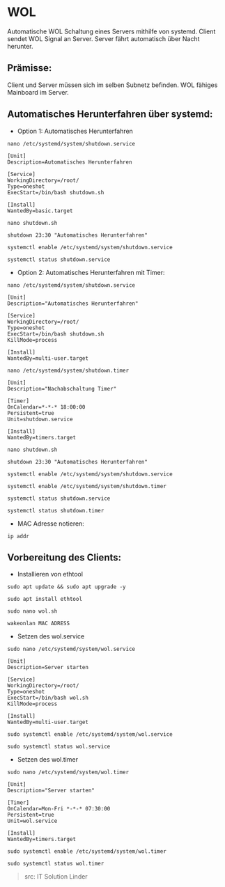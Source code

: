 # WOL
Automatische WOL Schaltung eines Servers mithilfe von systemd.
Client sendet WOL Signal an Server. Server fährt automatisch über Nacht herunter.


## Prämisse:
Client und Server müssen sich im selben Subnetz befinden.
WOL fähiges Mainboard im Server.


## Automatisches Herunterfahren über systemd:

* Option 1: Automatisches Herunterfahren
```
nano /etc/systemd/system/shutdown.service
```
```
[Unit]
Description=Automatisches Herunterfahren

[Service]
WorkingDirectory=/root/
Type=oneshot
ExecStart=/bin/bash shutdown.sh

[Install]
WantedBy=basic.target
```


```
nano shutdown.sh
```
```
shutdown 23:30 "Automatisches Herunterfahren"
```

```
systemctl enable /etc/systemd/system/shutdown.service
```
```
systemctl status shutdown.service
```

* Option 2: Automatisches Herunterfahren mit Timer:
```
nano /etc/systemd/system/shutdown.service
```
```
[Unit]
Description="Automatisches Herunterfahren"

[Service]
WorkingDirectory=/root/
Type=oneshot
ExecStart=/bin/bash shutdown.sh
KillMode=process

[Install]
WantedBy=multi-user.target 
```
```
nano /etc/systemd/system/shutdown.timer 
```
```
[Unit]
Description="Nachabschaltung Timer"

[Timer]
OnCalendar=*-*-* 18:00:00
Persistent=true
Unit=shutdown.service

[Install]
WantedBy=timers.target
```
```
nano shutdown.sh
```


```
shutdown 23:30 "Automatisches Herunterfahren"
```

```
systemctl enable /etc/systemd/system/shutdown.service
```
```
systemctl enable /etc/systemd/system/shutdown.timer
```
```
systemctl status shutdown.service
```
```
systemctl status shutdown.timer
```
* MAC Adresse notieren:

```
ip addr
```
## Vorbereitung des Clients:
* Installieren von ethtool
```
sudo apt update && sudo apt upgrade -y
```
```
sudo apt install ethtool
```
```
sudo nano wol.sh
```
```
wakeonlan MAC ADRESS
```
* Setzen des wol.service
```
sudo nano /etc/systemd/system/wol.service
```
```
[Unit]
Description=Server starten

[Service]
WorkingDirectory=/root/
Type=oneshot
ExecStart=/bin/bash wol.sh
KillMode=process

[Install]
WantedBy=multi-user.target
```
```
sudo systemctl enable /etc/systemd/system/wol.service
```
```
sudo systemctl status wol.service
```
* Setzen des wol.timer
```
sudo nano /etc/systemd/system/wol.timer
```
```
[Unit]
Description="Server starten"

[Timer]
OnCalendar=Mon-Fri *-*-* 07:30:00
Persistent=true
Unit=wol.service

[Install]
WantedBy=timers.target
```
```
sudo systemctl enable /etc/systemd/system/wol.timer
```
```
sudo systemctl status wol.timer
```
> src: IT Solution Linder
